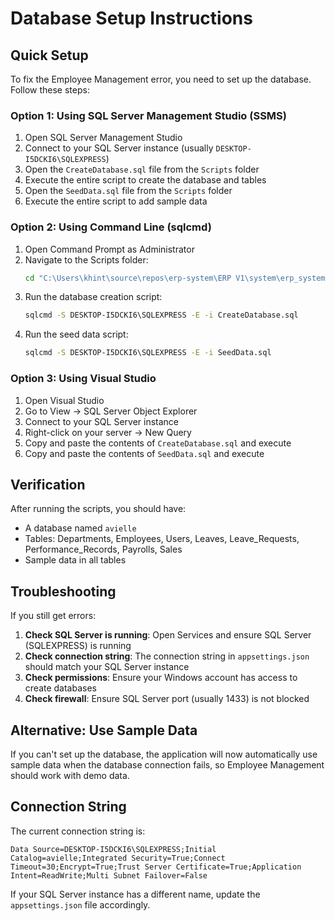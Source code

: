 # Database Setup Instructions

## Quick Setup

To fix the Employee Management error, you need to set up the database. Follow these steps:

### Option 1: Using SQL Server Management Studio (SSMS)

1. Open SQL Server Management Studio
2. Connect to your SQL Server instance (usually `DESKTOP-I5DCKI6\SQLEXPRESS`)
3. Open the `CreateDatabase.sql` file from the `Scripts` folder
4. Execute the entire script to create the database and tables
5. Open the `SeedData.sql` file from the `Scripts` folder
6. Execute the entire script to add sample data

### Option 2: Using Command Line (sqlcmd)

1. Open Command Prompt as Administrator
2. Navigate to the Scripts folder:
   ```cmd
   cd "C:\Users\khint\source\repos\erp-system\ERP V1\system\erp_system\Scripts"
   ```
3. Run the database creation script:
   ```cmd
   sqlcmd -S DESKTOP-I5DCKI6\SQLEXPRESS -E -i CreateDatabase.sql
   ```
4. Run the seed data script:
   ```cmd
   sqlcmd -S DESKTOP-I5DCKI6\SQLEXPRESS -E -i SeedData.sql
   ```

### Option 3: Using Visual Studio

1. Open Visual Studio
2. Go to View → SQL Server Object Explorer
3. Connect to your SQL Server instance
4. Right-click on your server → New Query
5. Copy and paste the contents of `CreateDatabase.sql` and execute
6. Copy and paste the contents of `SeedData.sql` and execute

## Verification

After running the scripts, you should have:
- A database named `avielle`
- Tables: Departments, Employees, Users, Leaves, Leave_Requests, Performance_Records, Payrolls, Sales
- Sample data in all tables

## Troubleshooting

If you still get errors:

1. **Check SQL Server is running**: Open Services and ensure SQL Server (SQLEXPRESS) is running
2. **Check connection string**: The connection string in `appsettings.json` should match your SQL Server instance
3. **Check permissions**: Ensure your Windows account has access to create databases
4. **Check firewall**: Ensure SQL Server port (usually 1433) is not blocked

## Alternative: Use Sample Data

If you can't set up the database, the application will now automatically use sample data when the database connection fails, so Employee Management should work with demo data.

## Connection String

The current connection string is:
```
Data Source=DESKTOP-I5DCKI6\SQLEXPRESS;Initial Catalog=avielle;Integrated Security=True;Connect Timeout=30;Encrypt=True;Trust Server Certificate=True;Application Intent=ReadWrite;Multi Subnet Failover=False
```

If your SQL Server instance has a different name, update the `appsettings.json` file accordingly.

